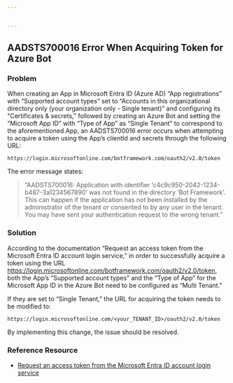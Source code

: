 ```yaml
---


---
```


<h2 id="aadsts700016--error--when--acquiring--token--for--azure--bot">AADSTS700016  Error  When  Acquiring  Token  for  Azure  Bot</h2>
<h3 id="problem">Problem</h3>
<p>When  creating  an  App  in  Microsoft  Entra  ID  (Azure  AD)  “App  registrations”  with  “Supported  account  types”  set  to  “Accounts  in  this  organizational  directory  only  (your  organization  only  -  Single  tenant)”  and  configuring  its  “Certificates  &amp;  secrets,”  followed  by  creating  an  Azure  Bot  and  setting  the  “Microsoft  App  ID”  with  “Type  of  App”  as  “Single  Tenant”  to  correspond  to  the  aforementioned  App,  an  AADSTS700016  error  occurs  when  attempting  to  acquire  a  token  using  the  App’s  clientId  and  secrets  through  the  following  URL:</p>
<pre><code>https://login.microsoftonline.com/botframework.com/oauth2/v2.0/token
</code></pre>
<p>The  error  message  states:</p>
<blockquote>
<p>“AADSTS700016: Application with identifier ‘c4c9c950-2042-1234-b487-3a1234567890’ was not found in the directory ‘Bot Framework’. This can happen if the application has not been installed by the administrator of the tenant or consented to by any user in the tenant. You may have sent your authentication request to the wrong tenant.”</p>
</blockquote>
<h3 id="solution">Solution</h3>
<p>According  to  the  documentation  “Request  an  access  token  from  the  Microsoft  Entra  ID  account  login  service,”  in  order  to  successfully  acquire  a  token  using  the  URL  <a href="https://login.microsoftonline.com/botframework.com/oauth2/v2.0/token">https://login.microsoftonline.com/botframework.com/oauth2/v2.0/token</a>,  both  the  App’s  “Supported  account  types”  and  the  “Type  of  App”  for  the  Microsoft  App  ID  in  the  Azure  Bot  need  to  be  configured  as  “Multi  Tenant.”</p>
<p>If  they  are  set  to  “Single  Tenant,”  the  URL  for  acquiring  the  token  needs  to  be  modified  to:</p>
<pre><code>https://login.microsoftonline.com/&lt;your_TENANT_ID&gt;/oauth2/v2.0/token
</code></pre>
<p>By  implementing  this  change,  the  issue  should  be  resolved.</p>
<h3 id="reference--resource">Reference  Resource</h3>
<ul>
<li><a href="https://learn.microsoft.com/en-us/azure/bot-service/rest-api/bot-framework-rest-connector-authentication?view=azure-bot-service-4.0&amp;tabs=multitenant#step-1-request-an-access-token-from-the-microsoft-entra-id-account-login-service">Request  an  access  token  from  the  Microsoft  Entra  ID  account  login  service</a></li>
</ul>

